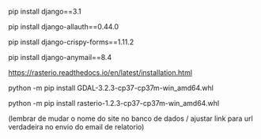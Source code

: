 pip install django==3.1

pip install django-allauth==0.44.0

pip install django-crispy-forms==1.11.2

pip install django-anymail==8.4

https://rasterio.readthedocs.io/en/latest/installation.html

python -m pip install GDAL-3.2.3-cp37-cp37m-win_amd64.whl

python -m pip install rasterio-1.2.3-cp37-cp37m-win_amd64.whl

(lembrar de mudar o nome do site no banco de dados / ajustar link para url verdadeira no envio do email de relatorio)

